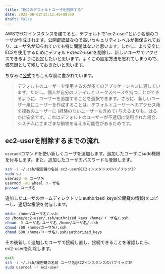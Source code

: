 ```yaml
---
title: "EC2のデフォルトユーザを削除する"
date: 2023-08-02T13:11:46+09:00
draft: false
---
```


AWSでEC2インスタンスを建てると、デフォルトで"ec2-user"という名前のユーザが作成されます。公開鍵認証なので高いセキュリティレベルが担保されており、ユーザ名が知られていても特に問題はないと思います。しかし、より安全にEC2を使用するためにデフォルトのec2-userを削除し、新しいユーザでアクセスできるように設定したいと思います。よくこの設定方法を忘れてしまうので、備忘録として残しておきたいと思います。

ちなみに[公式](https://docs.aws.amazon.com/ja_jp/AWSEC2/latest/UserGuide/managing-users.html)でもこんな風に書かれています。
> デフォルトのユーザーを使用するのが多くのアプリケーションに適しています。ただし、個人が自分のファイルとワークスペースを持つことができるように、ユーザーを追加することを選択できます。さらに、新しいユーザー用にユーザーを作成することは、デフォルトユーザーへのアクセス権を複数のユーザーに (経験のないユーザーも含めて) 与えるよりも、はるかに安全です。これはデフォルトのユーザーが不適切に使用された場合、システムにさまざまな損害を与える可能性があるためです。

## ec2-userを削除するまでの流れ

`useradd`コマンドを使い新しくユーザを追加します。追加したユーザにsudo権限を付与します。また、追加したユーザのパスワードも登録します。
```sh
ssh -i ~/.ssh/秘密鍵の名前 ec2-user@EC2インスタンスのパブリックIP
sudo su -
useradd -m ユーザ名
usermod -aG wheel ユーザ名
passwd ユーザ名
```

追加したユーザのホームディレクトリにauthorized_keys(公開鍵の情報)をコピーし、適切な権限を付与します。
```sh
mkdir /home/ユーザ名/.ssh
cp /home/ec2-user/.ssh/authrized_keys /home/ユーザ名/.ssh
chown -R ユーザ名:ユーザ名 /home/ユーザ名/.ssh
chmod 700 /home/ユーザ名/.ssh
chmod 600 /home/ユーザ名/.ssh/authorized_keys
```

その後新しく追加したユーザで接続し直し、接続できることを確認したら、ec2-userを削除します。
```sh
exit
ssh -i ~/.ssh/秘密鍵の名前 ユーザ名@EC2インスタンスのパブリックIP
sudo userdel -r ec2-user
```
